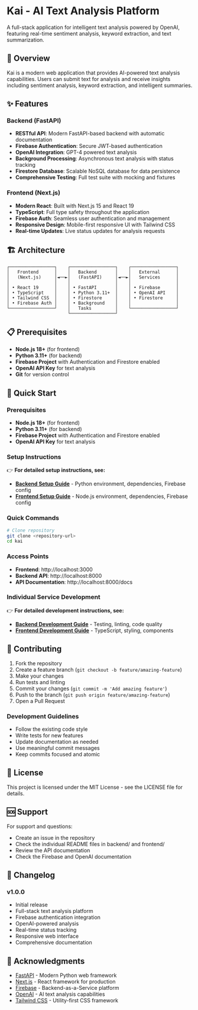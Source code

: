 # Kai - AI Text Analysis Platform

A full-stack application for intelligent text analysis powered by OpenAI, featuring real-time sentiment analysis, keyword extraction, and text summarization.

## 🚀 Overview

Kai is a modern web application that provides AI-powered text analysis capabilities. Users can submit text for analysis and receive insights including sentiment analysis, keyword extraction, and intelligent summaries.

## ✨ Features

### Backend (FastAPI)
- **RESTful API**: Modern FastAPI-based backend with automatic documentation
- **Firebase Authentication**: Secure JWT-based authentication
- **OpenAI Integration**: GPT-4 powered text analysis
- **Background Processing**: Asynchronous text analysis with status tracking
- **Firestore Database**: Scalable NoSQL database for data persistence
- **Comprehensive Testing**: Full test suite with mocking and fixtures

### Frontend (Next.js)
- **Modern React**: Built with Next.js 15 and React 19
- **TypeScript**: Full type safety throughout the application
- **Firebase Auth**: Seamless user authentication and management
- **Responsive Design**: Mobile-first responsive UI with Tailwind CSS
- **Real-time Updates**: Live status updates for analysis requests

## 🏗️ Architecture

```
┌─────────────────┐    ┌─────────────────┐    ┌─────────────────┐
│   Frontend      │    │   Backend       │    │   External      │
│   (Next.js)     │◄──►│   (FastAPI)     │◄──►│   Services      │
│                 │    │                 │    │                 │
│ • React 19      │    │ • FastAPI       │    │ • Firebase      │
│ • TypeScript    │    │ • Python 3.11+  │    │ • OpenAI API    │
│ • Tailwind CSS  │    │ • Firestore     │    │ • Firestore     │
│ • Firebase Auth │    │ • Background    │    │                 │
└─────────────────┘    │   Tasks         │    └─────────────────┘
                       └─────────────────┘
```

## 📋 Prerequisites

- **Node.js 18+** (for frontend)
- **Python 3.11+** (for backend)
- **Firebase Project** with Authentication and Firestore enabled
- **OpenAI API Key** for text analysis
- **Git** for version control

## 🚀 Quick Start

### Prerequisites

- **Node.js 18+** (for frontend)
- **Python 3.11+** (for backend)
- **Firebase Project** with Authentication and Firestore enabled
- **OpenAI API Key** for text analysis

### Setup Instructions

👉 **For detailed setup instructions, see:**
- **[Backend Setup Guide](./backend/README.md#-installation)** - Python environment, dependencies, Firebase config
- **[Frontend Setup Guide](./frontend/README.md#-installation)** - Node.js environment, dependencies, Firebase config

### Quick Commands

```bash
# Clone repository
git clone <repository-url>
cd kai
```

### Access Points

- **Frontend**: http://localhost:3000
- **Backend API**: http://localhost:8000
- **API Documentation**: http://localhost:8000/docs

### Individual Service Development

👉 **For detailed development instructions, see:**
- **[Backend Development Guide](./backend/README.md#-development)** - Testing, linting, code quality
- **[Frontend Development Guide](./frontend/README.md#-development)** - TypeScript, styling, components

## 🤝 Contributing

1. Fork the repository
2. Create a feature branch (`git checkout -b feature/amazing-feature`)
3. Make your changes
4. Run tests and linting
5. Commit your changes (`git commit -m 'Add amazing feature'`)
6. Push to the branch (`git push origin feature/amazing-feature`)
7. Open a Pull Request

### Development Guidelines

- Follow the existing code style
- Write tests for new features
- Update documentation as needed
- Use meaningful commit messages
- Keep commits focused and atomic

## 📄 License

This project is licensed under the MIT License - see the LICENSE file for details.

## 🆘 Support

For support and questions:
- Create an issue in the repository
- Check the individual README files in backend/ and frontend/
- Review the API documentation
- Check the Firebase and OpenAI documentation

## 🔄 Changelog

### v1.0.0
- Initial release
- Full-stack text analysis platform
- Firebase authentication integration
- OpenAI-powered analysis
- Real-time status tracking
- Responsive web interface
- Comprehensive documentation

## 🙏 Acknowledgments

- [FastAPI](https://fastapi.tiangolo.com/) - Modern Python web framework
- [Next.js](https://nextjs.org/) - React framework for production
- [Firebase](https://firebase.google.com/) - Backend-as-a-Service platform
- [OpenAI](https://openai.com/) - AI text analysis capabilities
- [Tailwind CSS](https://tailwindcss.com/) - Utility-first CSS framework
